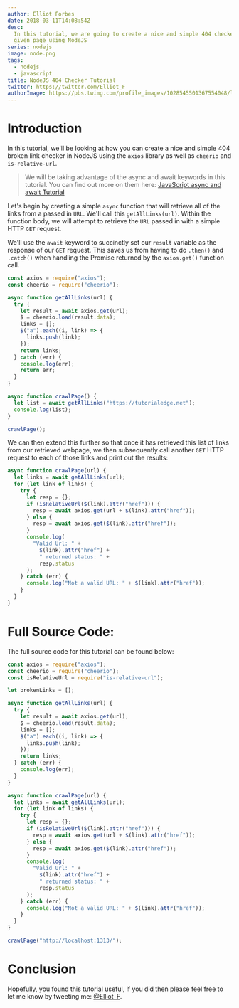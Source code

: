 ```yaml
---
author: Elliot Forbes
date: 2018-03-11T14:08:54Z
desc:
  In this tutorial, we are going to create a nice and simple 404 checker for a
  given page using NodeJS
series: nodejs
image: node.png
tags:
  - nodejs
  - javascript
title: NodeJS 404 Checker Tutorial
twitter: https://twitter.com/Elliot_F
authorImage: https://pbs.twimg.com/profile_images/1028545501367554048/lzr43cQv_400x400.jpg
---
```


# Introduction

In this tutorial, we'll be looking at how you can create a nice and simple 404
broken link checker in NodeJS using the `axios` library as well as `cheerio` and
`is-relative-url`.

> We will be taking advantage of the async and await keywords in this tutorial.
> You can find out more on them here:
> [JavaScript async and await Tutorial](/javascript/javascript-async-await-tutorial/)

Let's begin by creating a simple `async` function that will retrieve all of the
links from a passed in `URL`. We'll call this `getAllLinks(url)`. Within the
function body, we will attempt to retrieve the `URL` passed in with a simple
HTTP `GET` request.

We'll use the `await` keyword to succinctly set our `result` variable as the
response of our `GET` request. This saves us from having to do `.then()` and
`.catch()` when handling the Promise returned by the `axios.get()` function
call.

```js
const axios = require("axios");
const cheerio = require("cheerio");

async function getAllLinks(url) {
  try {
    let result = await axios.get(url);
    $ = cheerio.load(result.data);
    links = [];
    $("a").each((i, link) => {
      links.push(link);
    });
    return links;
  } catch (err) {
    console.log(err);
    return err;
  }
}

async function crawlPage() {
  let list = await getAllLinks("https://tutorialedge.net");
  console.log(list);
}

crawlPage();
```

We can then extend this further so that once it has retrieved this list of links
from our retrieved webpage, we then subsequently call another `GET` HTTP request
to each of those links and print out the results:

```js
async function crawlPage(url) {
  let links = await getAllLinks(url);
  for (let link of links) {
    try {
      let resp = {};
      if (isRelativeUrl($(link).attr("href"))) {
        resp = await axios.get(url + $(link).attr("href"));
      } else {
        resp = await axios.get($(link).attr("href"));
      }
      console.log(
        "Valid Url: " +
          $(link).attr("href") +
          " returned status: " +
          resp.status
      );
    } catch (err) {
      console.log("Not a valid URL: " + $(link).attr("href"));
    }
  }
}
```

# Full Source Code:

The full source code for this tutorial can be found below:

```js
const axios = require("axios");
const cheerio = require("cheerio");
const isRelativeUrl = require("is-relative-url");

let brokenLinks = [];

async function getAllLinks(url) {
  try {
    let result = await axios.get(url);
    $ = cheerio.load(result.data);
    links = [];
    $("a").each((i, link) => {
      links.push(link);
    });
    return links;
  } catch (err) {
    console.log(err);
  }
}

async function crawlPage(url) {
  let links = await getAllLinks(url);
  for (let link of links) {
    try {
      let resp = {};
      if (isRelativeUrl($(link).attr("href"))) {
        resp = await axios.get(url + $(link).attr("href"));
      } else {
        resp = await axios.get($(link).attr("href"));
      }
      console.log(
        "Valid Url: " +
          $(link).attr("href") +
          " returned status: " +
          resp.status
      );
    } catch (err) {
      console.log("Not a valid URL: " + $(link).attr("href"));
    }
  }
}

crawlPage("http://localhost:1313/");
```

# Conclusion

Hopefully, you found this tutorial useful, if you did then please feel free to
let me know by tweeting me: [@Elliot_F](https://twitter.com/elliot_f).
